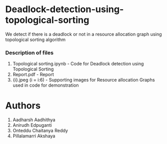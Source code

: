 # Deadlock-detection-using-topological-sorting
We detect if there is a deadlock or not in a resource allocation graph using topological sorting algorithm


### Description of files
1. Topological sorting.ipynb                        - Code for Deadlock detection using Topological Sorting
2. Report.pdf                                      - Report
3. {i}.jpeg (i = i:6)                               - Supporting images for Resource allocation Graphs used in code for demonstration

# Authors
1. Aadharsh Aadhithya
2. Anirudh Edpuganti
3. Onteddu Chaitanya Reddy
4. Pillalamarri Akshaya   
